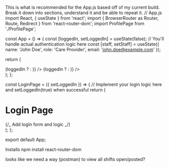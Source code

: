 This is what is recommended for the App.js based off of my current build.
Break it down into sections, understand it and be able to repeat it.
// App.js
import React, { useState } from 'react';
import { BrowserRouter as Router, Route, Redirect } from 'react-router-dom';
import ProfilePage from './ProfilePage';

const App = () => {
const [loggedIn, setLoggedIn] = useState(false); // You'll handle actual authentication logic here
const [staff, setStaff] = useState({ name: 'John Doe', role: 'Care Provider', email: 'john.doe@example.com' });

return (
<Router>

<div>
<Route
exact
path="/"
render={() => (loggedIn ? <Redirect to="/profile" /> : <LoginPage setLoggedIn={setLoggedIn} />)}
/>
<Route
path="/profile"
render={() => (loggedIn ? <ProfilePage staff={staff} /> : <Redirect to="/" />)}
/>
</div>
</Router>
);
};

const LoginPage = ({ setLoggedIn }) => {
// Implement your login logic here and setLoggedIn(true) when successful
return (

<div>
<h1>Login Page</h1>
{/_ Add login form and logic _/}
</div>
);
};

export default App;

<!-- Schedule (Main), Notes,
Open shifts, Profile, Miscellaneous, Maintenance -->

Installs
npm install react-router-dom

looks like we need a way (postman) to view all shifts open/posted?
